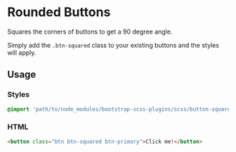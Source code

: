 # Rounded Buttons

Squares the corners of buttons to get a 90 degree angle.

Simply add the `.btn-squared` class to your existing buttons and the styles will apply.

## Usage

### Styles

```scss
@import 'path/to/node_modules/bootstrap-scss-plugins/scss/button-squared';
```

### HTML

```html
<button class="btn btn-squared btn-primary">Click me!</button>
```

